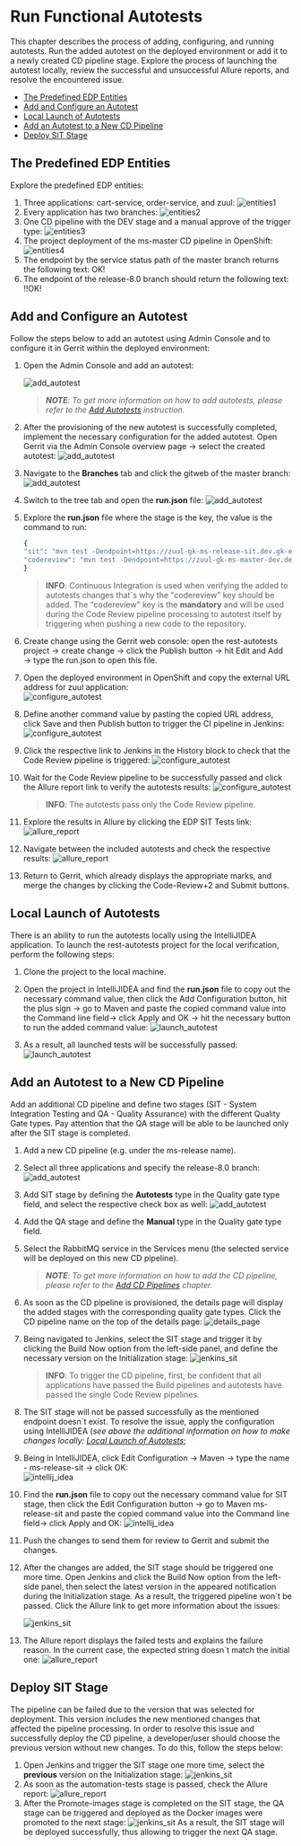 # Run Functional Autotests 

This chapter describes the process of adding, configuring, and running autotests. Run the added autotest on the deployed 
environment or add it to a newly created CD pipeline stage.
Explore the process of launching the autotest locally, review the successful and unsuccessful Allure reports, and resolve 
the encountered issue. 

* [The Predefined EDP Entities](#the_predefined_edp_entities)
* [Add and Configure an Autotest](#add_configure_autotest)
* [Local Launch of Autotests](#local_launch_autotest)
* [Add an Autotest to a New CD Pipeline](#add_autotest_to_cd_pipe)
* [Deploy SIT Stage](#deploy_sit_stage)

## The Predefined EDP Entities <a name="the_predefined_edp_entities"></a>

Explore the predefined EDP entities:
1.	Three applications: cart-service, order-service, and zuul:
    ![entities1](../customization_resources/entities1.png) 
2. Every application has two branches:
    ![entities2](../customization_resources/entities2.png) 
3. One CD pipeline with the DEV stage and a manual approve of the trigger type:
    ![entities3](../customization_resources/entities3.png) 
4. The project deployment of the ms-master CD pipeline in OpenShift:
    ![entities4](../customization_resources/entities4.png) 
5. The endpoint by the service status path of the master branch returns the following text: OK!
6. The endpoint of the release-8.0 branch should return the following text: !!OK!

## Add and Configure an Autotest <a name="add_configure_autotest"></a>

Follow the steps below to add an autotest using Admin Console and to configure it in Gerrit within the deployed environment:
1. Open the Admin Console and add an autotest:

     ![add_autotest](../customization_resources/add_autotest.png) 
     >_**NOTE**: To get more information on how to add autotests, please refer to the [Add Autotests](https://github.com/epmd-edp/admin-console/blob/master/documentation/add_autotests.md#add-autotests) instruction._

2. After the provisioning of the new autotest is successfully completed, implement the necessary configuration 
for the added autotest. Open Gerrit via the Admin Console overview page → select the created autotest:
    ![add_autotest](../customization_resources/add_autotest2.png) 
3. Navigate to the **Branches** tab and click the gitweb of the master branch: 
    ![add_autotest](../customization_resources/add_autotest3.png)  
4. Switch to the tree tab and open the **run.json** file:
    ![add_autotest](../customization_resources/add_autotest4.png)  
5. Explore the **run.json** file where the stage is the key, the value is the command to run:  
    ```bash
   {
    "sit": "mvn test -Dendpoint=https://zuul-gk-ms-release-sit.dev.gk-edp.com -Dsurefire.suiteXmlFiles=testng-smoke-suite.xml",
    "codereview": "mvn test -Dendpoint=https://zuul-gk-ms-master-dev.dev.gk-edp.com -Dsurefire.suiteXmlFiles=testng-smoke-suite.xml"
    }
    ```
    >**INFO**: Continuous Integration is used when verifying the added to autotests changes that`s why the "codereview" key should be added. 
The "codereview" key is the **mandatory** and will be used during the Code Review pipeline processing to autotest itself by triggering 
when pushing a new code to the repository.

6. Create change using the Gerrit web console: open the rest-autotests project → create change → click the Publish button → 
hit Edit and Add → type the run.json to open this file.
      
7. Open the deployed environment in OpenShift and copy the external URL address for zuul application:  
    ![configure_autotest](../customization_resources/configure_autotest.png)
8. Define another command value by pasting the copied URL address, click Save and then Publish button to trigger the CI pipeline in Jenkins:
    ![configure_autotest](../customization_resources/configure_autotest2.png) 
9. Click the respective link to Jenkins in the History block to check that the Code Review pipeline is triggered:
    ![configure_autotest](../customization_resources/configure_autotest3.png) 
10. Wait for the Code Review pipeline to be successfully passed and click the Allure report link to verify the autotests results: 
    ![configure_autotest](../customization_resources/configure_autotest4.png)  
    >**INFO**: The autotests pass only the Code Review pipeline. 
11. Explore the results in Allure by clicking the EDP SIT Tests link:
    ![allure_report](../customization_resources/allure_report.png)
12. Navigate between the included autotests and check the respective results:
    ![allure_report](../customization_resources/allure_report2.png) 
13. Return to Gerrit, which already displays the appropriate marks, and merge the changes by clicking the Code-Review+2 and Submit buttons. 

## Local Launch of Autotests <a name="local_launch_autotest"></a>

There is an ability to run the autotests locally using the IntelliJIDEA application. To launch the rest-autotests project for the local verification, perform the following steps:
1. Clone the project to the local machine.
    
2. Open the project in IntelliJIDEA and find the **run.json** file to copy out the necessary command value, then click the Add Configuration button, hit the plus sign → go to Maven and paste the copied command value into the Command line field→ click Apply and OK → hit the necessary button to run the added command value:
    ![launch_autotest](../customization_resources/launch_autotest.png) 
3. As a result, all launched tests will be successfully passed:
    ![launch_autotest](../customization_resources/launch_autotest2.png) 
    
## Add an Autotest to a New CD Pipeline <a name="add_autotest_to_cd_pipe"></a>

Add an additional CD pipeline and define two stages (SIT - System Integration Testing and QA - Quality Assurance) with the different Quality Gate types. Pay attention that the QA stage will be able to be launched only after the SIT stage is completed. 

1.	Add a new CD pipeline (e.g. under the ms-release name).
2.	Select all three applications and specify the release-8.0 branch:
    ![add_autotest](../customization_resources/add_autotest5.png)  
3. Add SIT stage by defining the **Autotests** type in the Quality gate type field, and select the respective check box as well:
    ![add_autotest](../customization_resources/add_autotest6.png)
4. Add the QA stage and define the **Manual** type in the Quality gate type field. 
5. Select the RabbitMQ service in the Services menu (the selected service will be deployed on this new CD pipeline).
    >_**NOTE**: To get more information on how to add the CD pipeline, please refer to the [Add CD Pipelines](https://github.com/epmd-edp/admin-console/blob/master/documentation/add_CD_pipelines.md#add-cd-pipelines) chapter._ 

6. As soon as the CD pipeline is provisioned, the details page will display the added stages with the corresponding quality gate types. Click the CD pipeline name on the top of the details page:
     ![details_page](../customization_resources/details_page.png)
7. Being navigated to Jenkins, select the SIT stage and trigger it by clicking the Build Now option from the left-side panel, and define the necessary version on the Initialization stage:
     ![jenkins_sit](../customization_resources/jenkins_sit_stage.png)
    >**INFO**: To trigger the CD pipeline, first, be confident that all applications have passed the Build pipelines and autotests have passed the single Code Review pipelines.   
8. The SIT stage will not be passed successfully as the mentioned endpoint doesn`t exist. 
To resolve the issue, apply the configuration using IntelliJIDEA (_see above the additional information on how to make changes locally: [Local Launch of Autotests](#local_launch_autotest)_;
9. Being in IntelliJIDEA, click Edit Configuration → Maven → type the name - ms-release-sit → click OK:  
     ![intellij_idea](../customization_resources/i_idea.png)
10. Find the **run.json** file to copy out the necessary command value for SIT stage, then click the Edit Configuration button → go to Maven ms-release-sit and paste the copied command value into the Command line field→ click Apply and OK:
     ![intellij_idea](../customization_resources/i_idea2.png)
11. Push the changes to send them for review to Gerrit and submit the changes.
12. After the changes are added, the SIT stage should be triggered one more time. Open Jenkins and click the Build Now option from the left-side panel, then select the latest version in the appeared notification during the Initialization stage. 
As a result, the triggered pipeline won`t be passed. Click the Allure link to get more information about the issues:
     
    ![jenkins_sit](../customization_resources/failed_build.png)
13. The Allure report displays the failed tests and explains the failure reason. In the current case, the expected string doesn`t match the initial one: 
    ![allure_report](../customization_resources/allure_report3.png) 

## Deploy SIT Stage <a name="deploy_sit_stage"></a>

The pipeline can be failed due to the version that was selected for deployment. This version includes the new mentioned 
changes that affected the pipeline processing. In order to resolve this issue and successfully deploy the CD pipeline, 
a developer/user should choose the previous version without new changes. To do this, follow the steps below:

1. Open Jenkins and trigger the SIT stage one more time, select the **previous** version on the Initialization stage:
    ![jenkins_sit](../customization_resources/jenkins_sit_stage2.png)
2. As soon as the automation-tests stage is passed, check the Allure report:
    ![allure_report](../customization_resources/allure_report2.png) 
3. After the Promote-images stage is completed on the SIT stage, the QA stage can be triggered and deployed as the Docker images were promoted to the next stage: 
    ![jenkins_sit](../customization_resources/jenkins_sit_stage3.png) 
As a result, the SIT stage will be deployed successfully, thus allowing to trigger the next QA stage.